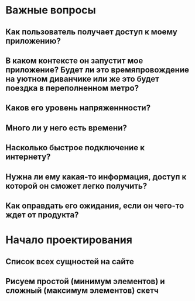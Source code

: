 # Важные вопросы

## Как пользователь получает доступ к моему приложению?

## В каком контексте он запустит мое приложение? Будет ли это времяпровождение на уютном диванчике или же это будет поездка в переполненном метро?

## Каков его уровень напряженнности?

## Много ли у него есть времени?

## Насколько быстрое подключение к интернету?

## Нужна ли ему какая-то информация, доступ к которой он сможет легко получить?

## Как оправдать его ожидания, если он чего-то ждет от продукта?



# Начало проектирования

## Список всех сущностей на сайте

## Рисуем простой (минимум элементов) и сложный (максимум элементов) скетч


